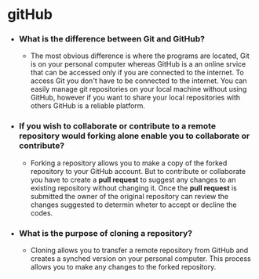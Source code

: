 # gitHub


* ### What is the difference between Git and GitHub? 
  
  * The most obvious difference is where the programs are located, Git is on your personal computer whereas GitHub is a an online srvice that can be accessed only if you are connected to the internet. To access Git you don't have to be connected to the internet. You can easily manage git repositories on your local machine without using GitHub, however if you want to share your local repositories with others GitHub is a reliable platform.   

* ### If you wish to collaborate or contribute to a remote repository would forking alone enable you to collaborate or contribute? 

  * Forking a repository allows you to make a copy of the forked repository to your GitHub account. But to contribute or collaborate you have to create a __pull request__ to suggest any changes to an existing repository without changing it. Once the __pull request__ is submitted the owner of the original repository can review the changes suggested to determin wheter to accept or decline the codes. 

* ###  What is the purpose of cloning a repository?

  * Cloning allows you to transfer a remote repository from GitHub and creates a synched version on your personal computer. This process allows you to make any changes to the forked repository. 